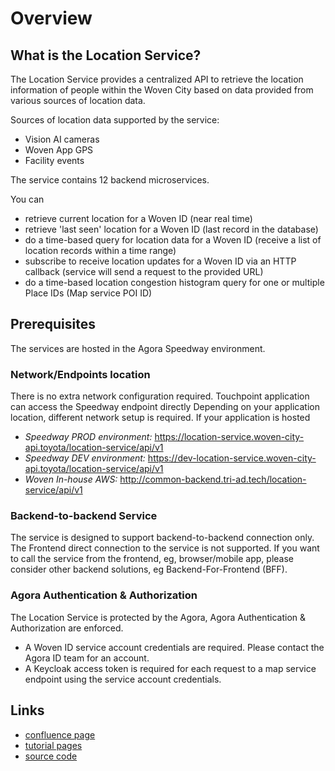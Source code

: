 # Overview

## What is the Location Service?

The Location Service provides a centralized API to retrieve the location information of people within the Woven City based on data provided from various sources of location data. 

Sources of location data supported by the service:
* Vision AI cameras
* Woven App GPS
* Facility events

The service contains 12 backend microservices.

You can

* retrieve current location for a Woven ID (near real time)
* retrieve 'last seen' location for a Woven ID (last record in the database)
* do a time-based query for location data for a Woven ID (receive a list of location records within a time range)
* subscribe to receive location updates for a Woven ID via an HTTP callback (service will send a request to the provided URL)
* do a time-based location congestion histogram query for one or multiple Place IDs (Map service POI ID)

## Prerequisites

The services are hosted in the Agora Speedway environment.

### Network/Endpoints location
There is no extra network configuration required. Touchpoint application can access the Speedway endpoint directly
Depending on your application location, different network setup is required. If your application is hosted

* *Speedway PROD environment:* https://location-service.woven-city-api.toyota/location-service/api/v1
* *Speedway DEV environment:* https://dev-location-service.woven-city-api.toyota/location-service/api/v1
* *Woven In-house AWS:* http://common-backend.tri-ad.tech/location-service/api/v1

### Backend-to-backend Service
The service is designed to support backend-to-backend connection only. The Frontend direct connection to the service is not supported. If you want to call the service from the frontend, eg, browser/mobile app, please consider other backend solutions, eg Backend-For-Frontend (BFF).

### Agora Authentication & Authorization
The Location Service is protected by the Agora, Agora Authentication & Authorization are enforced.

* A Woven ID service account credentials are required. Please contact the Agora ID team for an account.
* A Keycloak access token is required for each request to a map service endpoint using the service account credentials.

## Links

- [confluence page](https://confluence.tri-ad.tech/x/qFoODQ)
- [tutorial pages](https://confluence.tri-ad.tech/x/n59fNQ)
- [source code](https://github.com/wp-wcm/city/tree/main/projects/location-service)
